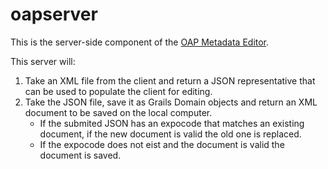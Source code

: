 # oapserver
This is the server-side component of the [OAP Metadata Editor](https://github.com/NOAA-PMEL/OAPMetadataEditor).

This server will:

1. Take an XML file from the client and return a JSON representative that can be used to populate the client for editing.
2. Take the JSON file, save it as Grails Domain objects and return an XML document to be saved on the local computer.
     * If the submited JSON has an expocode that matches an existing document, if the new document is valid the old one is replaced.
     * If the expocode does not eist and the document is valid the document is saved.
